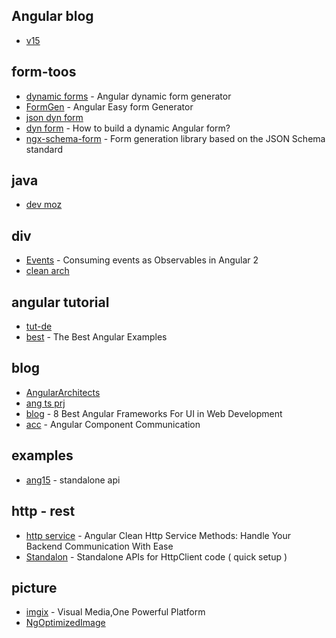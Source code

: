 ## Angular blog 
- [v15](https://blog.angular.io/angular-v15-is-now-available-df7be7f2f4c8)

## form-toos
- [dynamic forms](https://colinrickels865.medium.com/angular-dynamic-form-generator-81f63c7fb47a) - Angular dynamic form generator
- [FormGen](https://mackentoch.github.io/easyFormGenerator/) - Angular Easy form Generator
- [json dyn form](https://eliteionic.com/tutorials/creating-dynamic-angular-forms-with-json/)
- [dyn form](https://danielk.tech/home/how-to-build-a-dynamic-angular-form) - How to build a dynamic Angular form?
- [ngx-schema-form](https://devlibrary.withgoogle.com/products/angular/repos/guillotinaweb-ngx-schema-form) - Form generation library based on the JSON Schema standard

## java
- [dev moz](https://developer.mozilla.org/en-US/docs/Learn/JavaScript/Asynchronous)

## div
- [Events](https://egghead.io/lessons/angular-consuming-events-as-observables-in-angular-2) - Consuming events as Observables in Angular 2
- [clean arch](https://medium.com/taager-tech-blog/clean-architecture-for-angular-applications-b7ab140f0d5a)

## angular tutorial
- [tut-de](https://angular.de/artikel/angular-tutorial-deutsch/)
- [best](https://www.freecodecamp.org/news/the-best-angular-examples/) - The Best Angular Examples

## blog

- [AngularArchitects](https://www.angulararchitects.io/en/)
- [ang ts prj](https://blog.codewithdan.com/10-angular-and-typescript-projects-to-take-you-from-zero-to-hero/)
- [blog](https://www.thirdrocktechkno.com/blog/8-best-angular-ui-frameworks-for-web-development/) - 8 Best Angular Frameworks For UI in Web Development
- [acc](https://www.tektutorialshub.com/angular/angular-component-communication-sharing-data/) - Angular Component Communication

## examples

- [ang15](https://www.angulararchitects.io/aktuelles/the-refurbished-httpclient-in-angular-15-standalone-apis-and-functional-interceptors) - standalone api

## http - rest
- [http service](https://medium.com/@walid.bouguima/angular-generic-http-service-handle-your-backend-communication-like-a-pro-38422ca3ee2a) - Angular Clean Http Service Methods: Handle Your Backend Communication With Ease
- [Standalon](https://github.com/manfredsteyer/standalone-example-cli) - Standalone APIs for HttpClient code ( quick setup )


## picture
- [imgix](https://imgix.com/) -  Visual Media,One Powerful Platform
- [NgOptimizedImage](https://developer.chrome.com/blog/angular-image-directive/)
